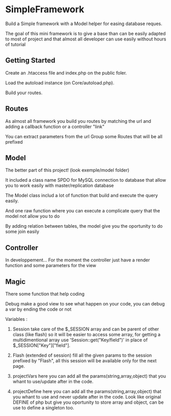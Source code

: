# SimpleFramework
Build a Simple framework with a Model helper for easing database reques.

The goal of this mini framework is to give a base than can be easily adapted to most of project and that almost all developer can use easily without hours of tutorial


Getting Started
--------------------------------------------------

Create an .htaccess file and index.php on the public foler.

Load the autoload instance (on Core/autoload.php).

Build your routes.


Routes
--------------------------------------------------
As almost all framework you build you routes by matching the url and adding a callback function or a controller "link"

You can extract parameters from the url 
Group some Routes that will be all prefixed


Model
--------------------------------------------------
The better part of this project! (look exemple/model folder)

It included a class name SPDO for MySQL connection to database that allow you to work easily with master/replication database

The Model class includ a lot of function that build and execute the query easily.

And one raw function where you can execute a complicate query that the model not allow you to do

By adding relation between tables, the model give you the oportunity to do some join easily


Controller
--------------------------------------------------
In developpement...
For the moment the controller just have a render function and some parameters for the view


Magic
--------------------------------------------------
There some function that help coding

Debug make a good view to see what happen on your code, you can debug a var by ending the code or not

Variables :

  1) Session take care of the $_SESSION array and can be parent of other class (like flash) so it will be easier to access some array, for getting a multidimentional array use 'Session::get("Key/field")' in place of $_SESSION["Key"]["field"].
  
  2) Flash (extended of session) fill all the given params to the session prefixed by "Flash", all this session will be available only for the next page.
  
  3) projectVars here you can add all the params(string,array,object) that you whant to use/update after in the code.
  
  4) projectDefine here you can add all the params(string,array,object) that you whant to use and never update after in the code. Look like original DEFINE of php but give you oportunity to store array and object, can be use to define a singleton too.
